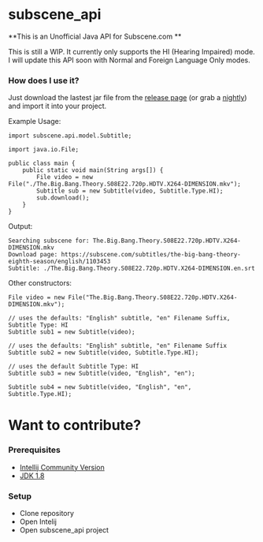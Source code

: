 # subscene_api
**This is an Unofficial Java API for Subscene.com ** 

This is still a WIP. It currently only supports the HI (Hearing Impaired) mode. I will update this API soon with Normal and Foreign Language Only modes. 

### How does I use it? ###
Just download the lastest jar file from the [release page](https://github.com/jangelsb/subscene_api/releases) (or grab a [nightly](https://github.com/jangelsb/subscene_api/tree/master/out/artifacts/subscene_api_jar)) and import it into your project.

Example Usage:
```
import subscene.api.model.Subtitle;

import java.io.File;

public class main {
    public static void main(String args[]) {
        File video = new File("./The.Big.Bang.Theory.S08E22.720p.HDTV.X264-DIMENSION.mkv");
        Subtitle sub = new Subtitle(video, Subtitle.Type.HI);
        sub.download();
    }
}
```
Output:
``` 
Searching subscene for: The.Big.Bang.Theory.S08E22.720p.HDTV.X264-DIMENSION.mkv
Download page: https://subscene.com/subtitles/the-big-bang-theory-eighth-season/english/1103453
Subtitle: ./The.Big.Bang.Theory.S08E22.720p.HDTV.X264-DIMENSION.en.srt
```

Other constructors:
```
File video = new File("The.Big.Bang.Theory.S08E22.720p.HDTV.X264-DIMENSION.mkv");

// uses the defaults: "English" subtitle, "en" Filename Suffix, Subtitle Type: HI
Subtitle sub1 = new Subtitle(video);

// uses the defaults: "English" subtitle, "en" Filename Suffix
Subtitle sub2 = new Subtitle(video, Subtitle.Type.HI);

// uses the default Subtitle Type: HI
Subtitle sub3 = new Subtitle(video, "English", "en");

Subtitle sub4 = new Subtitle(video, "English", "en", Subtitle.Type.HI);
```

# Want to contribute? #

### Prerequisites ###
* [Intellij Community Version](https://www.jetbrains.com/idea/download/)
* [JDK 1.8](http://www.oracle.com/technetwork/java/javase/downloads/jdk8-downloads-2133151.html)

### Setup ###

* Clone repository
* Open Intelij
* Open subscene_api project


